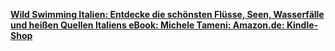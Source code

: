 [**Wild Swimming Italien: Entdecke die schönsten Flüsse, Seen, Wasserfälle und heißen Quellen Italiens eBook: Michele Tameni: Amazon.de: Kindle-Shop**](https://www.amazon.de/Wild-Swimming-Italien-sch%C3%B6nsten-Wasserf%C3%A4lle-ebook/dp/B07D5CTTXL/ref=mp_s_a_1_2?__mk_de_DE=%C3%85M%C3%85Z%C3%95%C3%91&qid=1534669598&sr=8-2&pi=AC_SX236_SY340_QL65&keywords=wild+swimming+deutschland)